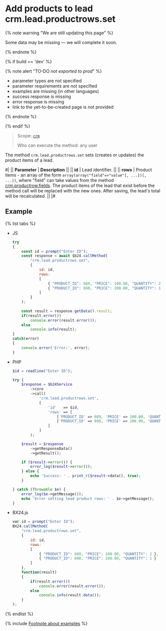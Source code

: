 # Add products to lead crm.lead.productrows.set

{% note warning "We are still updating this page" %}

Some data may be missing — we will complete it soon.

{% endnote %}

{% if build == 'dev' %}

{% note alert "TO-DO _not exported to prod_" %}

- parameter types are not specified
- parameter requirements are not specified
- examples are missing (in other languages)
- success response is missing
- error response is missing
- link to the yet-to-be-created page is not provided

{% endnote %}

{% endif %}

> Scope: [`crm`](../../scopes/permissions.md)
>
> Who can execute the method: any user

The method `crm.lead.productrows.set` sets (creates or updates) the product items of a lead.

#|
|| **Parameter** | **Description** ||
|| **id** | Lead identifier. ||
|| **rows** | Product items - an array of the form `array(array("field"=>"value"[, ...])[, ...])`, where "field" can take values from the method [crm.productrow.fields](../outdated/productrow-old/crm-productrow-fields.md). The product items of the lead that exist before the method call will be replaced with the new ones. After saving, the lead's total will be recalculated. ||
|#

## Example

{% list tabs %}

- JS

    ```js
    try
    {
    	const id = prompt("Enter ID");
    	const response = await $b24.callMethod(
    		"crm.lead.productrows.set",
    		{
    			id: id,
    			rows:
    			[
    				{ "PRODUCT_ID": 689, "PRICE": 100.00, "QUANTITY": 2 },
    				{ "PRODUCT_ID": 690, "PRICE": 200.00, "QUANTITY": 1 }
    			]
    		}
    	);
    	
    	const result = response.getData().result;
    	if(result.error())
    		console.error(result.error());
    	else
    		console.info(result);
    }
    catch(error)
    {
    	console.error('Error:', error);
    }
    ```

- PHP

    ```php
    $id = readline("Enter ID");
    
    try {
        $response = $b24Service
            ->core
            ->call(
                'crm.lead.productrows.set',
                [
                    'id'   => $id,
                    'rows' => [
                        ['PRODUCT_ID' => 689, 'PRICE' => 100.00, 'QUANTITY' => 2],
                        ['PRODUCT_ID' => 690, 'PRICE' => 200.00, 'QUANTITY' => 1]
                    ]
                ]
            );
    
        $result = $response
            ->getResponseData()
            ->getResult();
    
        if ($result->error()) {
            error_log($result->error());
        } else {
            echo 'Success: ' . print_r($result->data(), true);
        }
    
    } catch (Throwable $e) {
        error_log($e->getMessage());
        echo 'Error setting lead product rows: ' . $e->getMessage();
    }
    ```

- BX24.js

    ```js
    var id = prompt("Enter ID");
    BX24.callMethod(
        "crm.lead.productrows.set",
        {
            id: id,
            rows:
            [
                { "PRODUCT_ID": 689, "PRICE": 100.00, "QUANTITY": 2 },
                { "PRODUCT_ID": 690, "PRICE": 200.00, "QUANTITY": 1 }
            ]
        },
        function(result)
        {
            if(result.error())
                console.error(result.error());
            else
                console.info(result.data());
        }
    );
    ```

{% endlist %}

{% include [Footnote about examples](../../../_includes/examples.md) %}
